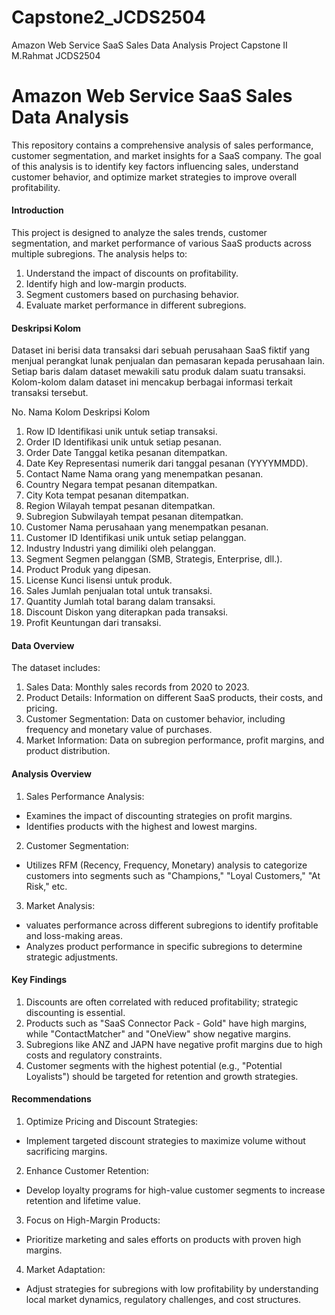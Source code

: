 # Capstone2_JCDS2504
Amazon Web Service SaaS Sales Data Analysis Project Capstone II M.Rahmat JCDS2504

# Amazon Web Service SaaS Sales Data Analysis
This repository contains a comprehensive analysis of sales performance, customer segmentation, and market insights for a SaaS company. The goal of this analysis is to identify key factors influencing sales, understand customer behavior, and optimize market strategies to improve overall profitability.

#### Introduction
This project is designed to analyze the sales trends, customer segmentation, and market performance of various SaaS products across multiple subregions. The analysis helps to:
1. Understand the impact of discounts on profitability.
2. Identify high and low-margin products.
3. Segment customers based on purchasing behavior.
4. Evaluate market performance in different subregions.

#### Deskripsi Kolom
Dataset ini berisi data transaksi dari sebuah perusahaan SaaS fiktif yang menjual perangkat lunak penjualan dan pemasaran kepada perusahaan lain. Setiap baris dalam dataset mewakili satu produk dalam suatu transaksi. Kolom-kolom dalam dataset ini mencakup berbagai informasi terkait transaksi tersebut.

No.	Nama Kolom	Deskripsi Kolom
1. 	Row ID	Identifikasi unik untuk setiap transaksi.
2.	Order ID	Identifikasi unik untuk setiap pesanan.
3.	Order Date	Tanggal ketika pesanan ditempatkan.
4.	Date Key	Representasi numerik dari tanggal pesanan (YYYYMMDD).
5.	Contact Name	Nama orang yang menempatkan pesanan.
6.	Country	Negara tempat pesanan ditempatkan.
7.	City	Kota tempat pesanan ditempatkan.
8. 	Region	Wilayah tempat pesanan ditempatkan.
9.	Subregion	Subwilayah tempat pesanan ditempatkan.
10.	Customer	Nama perusahaan yang menempatkan pesanan.
11.	Customer ID	Identifikasi unik untuk setiap pelanggan.
12.	Industry	Industri yang dimiliki oleh pelanggan.
13.	Segment	Segmen pelanggan (SMB, Strategis, Enterprise, dll.).
14.	Product	Produk yang dipesan.
15.	License	Kunci lisensi untuk produk.
16.	Sales	Jumlah penjualan total untuk transaksi.
17.	Quantity	Jumlah total barang dalam transaksi.
18.	Discount	Diskon yang diterapkan pada transaksi.
19.	Profit	Keuntungan dari transaksi.

#### Data Overview
The dataset includes:
1. Sales Data: Monthly sales records from 2020 to 2023.
2. Product Details: Information on different SaaS products, their costs, and pricing.
3. Customer Segmentation: Data on customer behavior, including frequency and monetary value of purchases.
4. Market Information: Data on subregion performance, profit margins, and product distribution.

#### Analysis Overview
1. Sales Performance Analysis:
  - Examines the impact of discounting strategies on profit margins.
  - Identifies products with the highest and lowest margins.
2. Customer Segmentation:
  - Utilizes RFM (Recency, Frequency, Monetary) analysis to categorize customers into segments such as "Champions," "Loyal Customers," "At Risk," etc.
3. Market Analysis:
  - valuates performance across different subregions to identify profitable and loss-making areas.
  - Analyzes product performance in specific subregions to determine strategic adjustments.

#### Key Findings
1. Discounts are often correlated with reduced profitability; strategic discounting is essential.
2. Products such as "SaaS Connector Pack - Gold" have high margins, while "ContactMatcher" and "OneView" show negative margins.
3. Subregions like ANZ and JAPN have negative profit margins due to high costs and regulatory constraints.
4. Customer segments with the highest potential (e.g., "Potential Loyalists") should be targeted for retention and growth strategies.

#### Recommendations
1. Optimize Pricing and Discount Strategies:
  - Implement targeted discount strategies to maximize volume without sacrificing margins.
2. Enhance Customer Retention:
  - Develop loyalty programs for high-value customer segments to increase retention and lifetime value.
3. Focus on High-Margin Products:
  - Prioritize marketing and sales efforts on products with proven high margins.
4. Market Adaptation:
  - Adjust strategies for subregions with low profitability by understanding local market dynamics, regulatory challenges, and cost structures.
  
